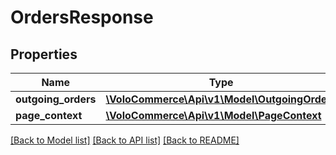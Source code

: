 # OrdersResponse

## Properties
Name | Type | Description | Notes
------------ | ------------- | ------------- | -------------
**outgoing_orders** | [**\VoloCommerce\Api\v1\Model\OutgoingOrders**](OutgoingOrders.md) |  | [optional] 
**page_context** | [**\VoloCommerce\Api\v1\Model\PageContext**](PageContext.md) |  | [optional] 

[[Back to Model list]](../README.md#documentation-for-models) [[Back to API list]](../README.md#documentation-for-api-endpoints) [[Back to README]](../README.md)


